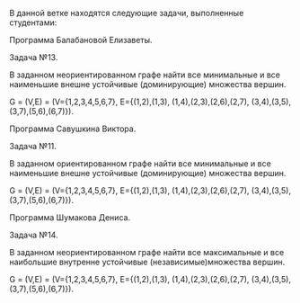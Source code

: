 В данной ветке находятся следующие задачи, выполненные студентами:


Программа Балабановой Елизаветы.

Задача №13.

В заданном неориентированном графе найти все минимальные и все наименьшие внешне устойчивые (доминирующие) множества вершин.

G = (V,E) = (V={1,2,3,4,5,6,7}, E={(1,2),(1,3), (1,4),(2,3),(2,6),(2,7), (3,4),(3,5),(3,7),(5,6),(6,7)}).


Программа Савушкина Виктора.

Задача №11.

В заданном ориентированном графе найти все минимальные и все наименьшие внешне устойчивые (доминирующие) множества вершин.

G = (V,E) = (V={1,2,3,4,5,6,7}, E={(1,2),(1,3), (1,4),(2,3),(2,6),(2,7), (3,4),(3,5),(3,7),(5,6),(6,7)}).


Программа Шумакова Дениса.

Задача №14.

В заданном неориентированном графе найти все максимальные и все наибольшие внутренне устойчивые (независимые)множества вершин.

G = (V,E) = (V={1,2,3,4,5,6,7}, E={(1,2),(1,3), (1,4),(2,3),(2,6),(2,7), (3,4),(3,5),(3,7),(5,6),(6,7)}).
